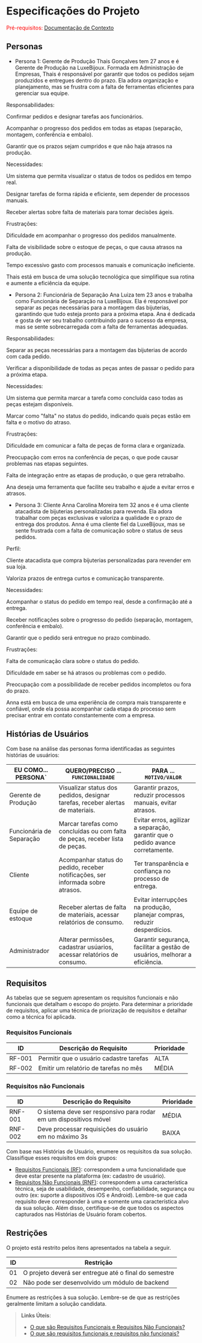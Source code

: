 # Especificações do Projeto

<span style="color:red">Pré-requisitos: <a href="01-Documentação de Contexto.md"> Documentação de Contexto</a></span>

## Personas

- Persona 1: Gerente de Produção
Thais Gonçalves tem 27 anos e é Gerente de Produção na LuxeBijoux. Formada em Administração de Empresas, Thais é responsável por garantir que todos os pedidos sejam produzidos e entregues dentro do prazo. Ela adora organização e planejamento, mas se frustra com a falta de ferramentas eficientes para gerenciar sua equipe.

Responsabilidades:

Confirmar pedidos e designar tarefas aos funcionários.

Acompanhar o progresso dos pedidos em todas as etapas (separação, montagem, conferência e embalo).

Garantir que os prazos sejam cumpridos e que não haja atrasos na produção.

Necessidades:

Um sistema que permita visualizar o status de todos os pedidos em tempo real.

Designar tarefas de forma rápida e eficiente, sem depender de processos manuais.

Receber alertas sobre falta de materiais para tomar decisões ágeis.

Frustrações:

Dificuldade em acompanhar o progresso dos pedidos manualmente.

Falta de visibilidade sobre o estoque de peças, o que causa atrasos na produção.

Tempo excessivo gasto com processos manuais e comunicação ineficiente.

Thais está em busca de uma solução tecnológica que simplifique sua rotina e aumente a eficiência da equipe.

- Persona 2: Funcionária de Separação
Ana Luiza tem 23 anos e trabalha como Funcionária de Separação na LuxeBijoux. Ela é responsável por separar as peças necessárias para a montagem das bijuterias, garantindo que tudo esteja pronto para a próxima etapa. Ana é dedicada e gosta de ver seu trabalho contribuindo para o sucesso da empresa, mas se sente sobrecarregada com a falta de ferramentas adequadas.

Responsabilidades:

Separar as peças necessárias para a montagem das bijuterias de acordo com cada pedido.

Verificar a disponibilidade de todas as peças antes de passar o pedido para a próxima etapa.

Necessidades:

Um sistema que permita marcar a tarefa como concluída caso todas as peças estejam disponíveis.

Marcar como "falta" no status do pedido, indicando quais peças estão em falta e o motivo do atraso.

Frustrações:

Dificuldade em comunicar a falta de peças de forma clara e organizada.

Preocupação com erros na conferência de peças, o que pode causar problemas nas etapas seguintes.

Falta de integração entre as etapas de produção, o que gera retrabalho.

Ana deseja uma ferramenta que facilite seu trabalho e ajude a evitar erros e atrasos.


- Persona 3: Cliente
Anna Carolina Moreira tem 32 anos e é uma cliente atacadista de bijuterias personalizadas para revenda. Ela adora trabalhar com peças exclusivas e valoriza a qualidade e o prazo de entrega dos produtos. Anna é uma cliente fiel da LuxeBijoux, mas se sente frustrada com a falta de comunicação sobre o status de seus pedidos.

Perfil:

Cliente atacadista que compra bijuterias personalizadas para revender em sua loja.

Valoriza prazos de entrega curtos e comunicação transparente.

Necessidades:

Acompanhar o status do pedido em tempo real, desde a confirmação até a entrega.

Receber notificações sobre o progresso do pedido (separação, montagem, conferência e embalo).

Garantir que o pedido será entregue no prazo combinado.

Frustrações:

Falta de comunicação clara sobre o status do pedido.

Dificuldade em saber se há atrasos ou problemas com o pedido.

Preocupação com a possibilidade de receber pedidos incompletos ou fora do prazo.

Anna está em busca de uma experiência de compra mais transparente e confiável, onde ela possa acompanhar cada etapa do processo sem precisar entrar em contato constantemente com a empresa.



## Histórias de Usuários

Com base na análise das personas forma identificadas as seguintes histórias de usuários:

|EU COMO... PERSONA`| QUERO/PRECISO ... `FUNCIONALIDADE` |PARA ... `MOTIVO/VALOR`                 |
|--------------------|------------------------------------|----------------------------------------|
|Gerente de Produção | Visualizar status dos pedidos, designar tarefas, receber alertas de materiais.| Garantir prazos, reduzir processos manuais, evitar atrasos. |
|Funcionária de Separação | Marcar tarefas como concluídas ou com falta de peças, receber lista de peças. | Evitar erros, agilizar a separação, garantir que o pedido avance corretamente. |
|Cliente | Acompanhar status do pedido, receber notificações, ser informada sobre atrasos. | Ter transparência e confiança no processo de entrega. |
|Equipe de estoque | Receber alertas de falta de materiais, acessar relatórios de consumo. | Evitar interrupções na produção, planejar compras, reduzir desperdícios. |
|Administrador | Alterar permissões, cadastrar usúarios, acessar relatórios de consumo. | Garantir segurança, facilitar a gestão de usuários, melhorar a eficiência. |

## Requisitos

As tabelas que se seguem apresentam os requisitos funcionais e não funcionais que detalham o escopo do projeto. Para determinar a prioridade de requisitos, aplicar uma técnica de priorização de requisitos e detalhar como a técnica foi aplicada.

### Requisitos Funcionais

|ID    | Descrição do Requisito  | Prioridade |
|------|-----------------------------------------|----|
|RF-001| Permitir que o usuário cadastre tarefas | ALTA | 
|RF-002| Emitir um relatório de tarefas no mês   | MÉDIA |

### Requisitos não Funcionais

|ID     | Descrição do Requisito  |Prioridade |
|-------|-------------------------|----|
|RNF-001| O sistema deve ser responsivo para rodar em um dispositivos móvel | MÉDIA | 
|RNF-002| Deve processar requisições do usuário em no máximo 3s |  BAIXA | 

Com base nas Histórias de Usuário, enumere os requisitos da sua solução. Classifique esses requisitos em dois grupos:

- [Requisitos Funcionais
 (RF)](https://pt.wikipedia.org/wiki/Requisito_funcional):
 correspondem a uma funcionalidade que deve estar presente na
  plataforma (ex: cadastro de usuário).
- [Requisitos Não Funcionais
  (RNF)](https://pt.wikipedia.org/wiki/Requisito_n%C3%A3o_funcional):
  correspondem a uma característica técnica, seja de usabilidade,
  desempenho, confiabilidade, segurança ou outro (ex: suporte a
  dispositivos iOS e Android).
Lembre-se que cada requisito deve corresponder à uma e somente uma
característica alvo da sua solução. Além disso, certifique-se de que
todos os aspectos capturados nas Histórias de Usuário foram cobertos.

## Restrições

O projeto está restrito pelos itens apresentados na tabela a seguir.

|ID| Restrição                                             |
|--|-------------------------------------------------------|
|01| O projeto deverá ser entregue até o final do semestre |
|02| Não pode ser desenvolvido um módulo de backend        |

Enumere as restrições à sua solução. Lembre-se de que as restrições geralmente limitam a solução candidata.

> **Links Úteis**:
> - [O que são Requisitos Funcionais e Requisitos Não Funcionais?](https://codificar.com.br/requisitos-funcionais-nao-funcionais/)
> - [O que são requisitos funcionais e requisitos não funcionais?](https://analisederequisitos.com.br/requisitos-funcionais-e-requisitos-nao-funcionais-o-que-sao/)
